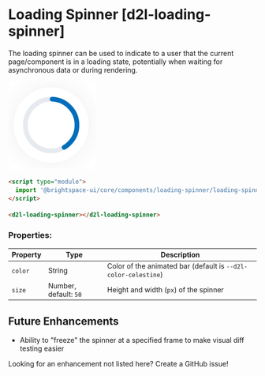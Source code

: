 # Loading Spinner [d2l-loading-spinner]

The loading spinner can be used to indicate to a user that the current page/component is in a loading state, potentially when waiting for asynchronous data or during rendering.

<!-- docs: start hidden content -->
![Loading Spinner](./screenshots/loading-spinner.gif?raw=true)
<!-- docs: end hidden content -->

<!-- docs: demo live name:d2l-loading-spinner -->
```html
<script type="module">
  import '@brightspace-ui/core/components/loading-spinner/loading-spinner.js';
</script>

<d2l-loading-spinner></d2l-loading-spinner>
```
<!-- docs: start hidden content -->

### Properties:

| Property | Type | Description |
|--|--|--|
| `color` | String | Color of the animated bar (default is `--d2l-color-celestine`) |
| `size` | Number, default: `50` | Height and width (`px`) of the spinner |

## Future Enhancements

- Ability to "freeze" the spinner at a specified frame to make visual diff testing easier

Looking for an enhancement not listed here? Create a GitHub issue!
<!-- docs: end hidden content -->
